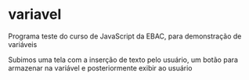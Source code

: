 # variavel
Programa teste do curso de JavaScript da EBAC, para demonstração de variáveis 

Subimos uma tela com a inserção de texto pelo usuário, um botão para armazenar na variável e posteriormente exibir ao usuário
